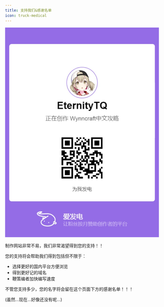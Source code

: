 ```yaml
---
title: 支持我们&感谢名单
icon: truck-medical
---
```


![](/assets/img/afdian-EternityTQ.jfif)

制作网站非常不易，我们非常渴望得到您的支持！！

您的支持将会帮助我们得到包括但不限于：

+ 选择更好的国内平台方便浏览
+ 得到更好记的域名
+ 鞭策编者加快编写速度

不管您支持多少，您的名字将会留在这个页面下方的感谢名单！！！

(虽然...现在...好像还没有呢...)